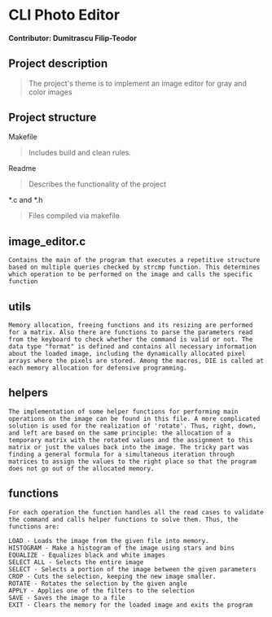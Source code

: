 # CLI Photo Editor

#### Contributor: Dumitrascu Filip-Teodor

## Project description

> The project's theme is to implement an image editor for gray and color images


## Project structure

Makefile
> Includes build and clean rules.

Readme
> Describes the functionality of the project

*.c and *.h
> Files compiled via makefile

## image_editor.c
    Contains the main of the program that executes a repetitive structure based on multiple queries checked by strcmp function. This determines which operation to be performed on the image and calls the specific function

## utils
    Memory allocation, freeing functions and its resizing are performed for a matrix. Also there are functions to parse the parameters read from the keyboard to check whether the command is valid or not. The data type "format" is defined and contains all necessary information about the loaded image, including the dynamically allocated pixel arrays where the pixels are stored. Among the macros, DIE is called at each memory allocation for defensive programming.

## helpers
    The implementation of some helper functions for performing main operations on the image can be found in this file. A more complicated solution is used for the realization of 'rotate'. Thus, right, down, and left are based on the same principle: the allocation of a temporary matrix with the rotated values and the assignment to this matrix or just the values back into the image. The tricky part was finding a general formula for a simultaneous iteration through matrices to assign the values to the right place so that the program does not go out of the allocated memory.

## functions
    For each operation the function handles all the read cases to validate the command and calls helper functions to solve them. Thus, the functions are:

    LOAD - Loads the image from the given file into memory.
    HISTOGRAM - Make a histogram of the image using stars and bins
    EQUALIZE - Equalizes black and white images
    SELECT ALL - Selects the entire image
    SELECT - Selects a portion of the image between the given parameters
    CROP - Cuts the selection, keeping the new image smaller.
    ROTATE - Rotates the selection by the given angle
    APPLY - Applies one of the filters to the selection
    SAVE - Saves the image to a file
    EXIT - Clears the memory for the loaded image and exits the program
